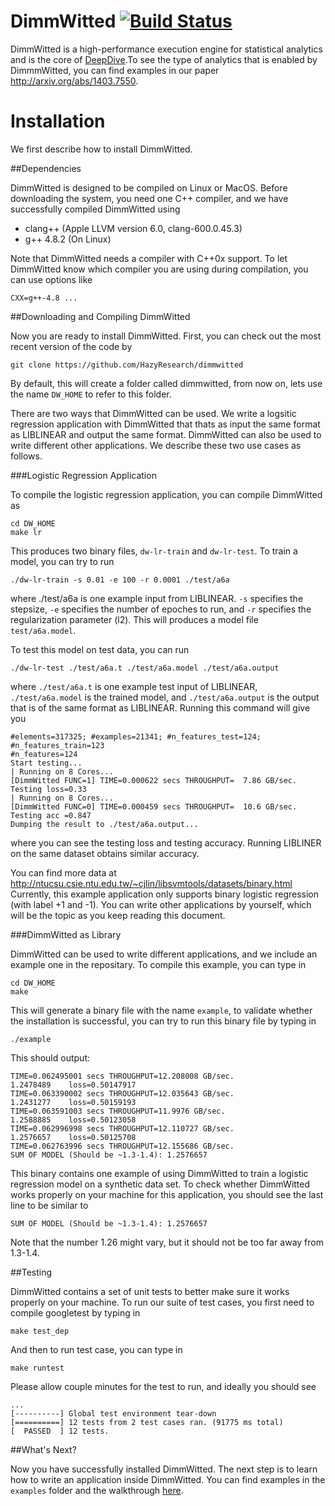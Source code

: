 DimmWitted [![Build Status](https://travis-ci.org/HazyResearch/deepdive.svg?branch=master)](https://travis-ci.org/HazyResearch/deepdive)
==

DimmWitted is a high-performance execution engine for statistical analytics
and is the core of [DeepDive](deepdive.stanford.edu).To see the type of analytics that is enabled by DimmmWitted, you can find examples in our paper
http://arxiv.org/abs/1403.7550.

# Installation

We first describe how to install DimmWitted.

##Dependencies

DimmWitted is designed to be compiled on Linux
or MacOS. Before downloading the system, you need
one C++ compiler, and we have successfully compiled
DimmWitted using

  - clang++ (Apple LLVM version 6.0, clang-600.0.45.3)
  - g++ 4.8.2 (On Linux)

Note that DimmWitted needs a compiler with C++0x support.
To let DimmWitted know which compiler you are using during compilation, you can use options
like

    CXX=g++-4.8 ...

##Downloading and Compiling DimmWitted

Now you are ready to install DimmWitted. First, you can
check out the most recent version of the code by

    git clone https://github.com/HazyResearch/dimmwitted

By default, this will create a folder called dimmwitted, from now
on, lets use the name `DW_HOME` to refer to this folder.

There are two ways that DimmWitted can be used. We write
a logsitic regression application with DimmWitted that
thats as input the same format as LIBLINEAR and output the
same format. DimmWitted can also be used to write different 
other applications. We describe these two use cases as follows.

###Logistic Regression Application

To compile the logistic regression application, you can compile
DimmWitted as

    cd DW_HOME
    make lr
    
This produces two binary files, `dw-lr-train` and `dw-lr-test`.
To train a model, you can try to run

    ./dw-lr-train -s 0.01 -e 100 -r 0.0001 ./test/a6a  

where ./test/a6a is one example input from LIBLINEAR. `-s`
specifies the stepsize, `-e` specifies the number of epoches
to run, and `-r` specifies the regularization parameter (l2).
This will produces a model file `test/a6a.model`.

To test this model on test data, you can run

    ./dw-lr-test ./test/a6a.t ./test/a6a.model ./test/a6a.output
    
where `./test/a6a.t` is one example test input of LIBLINEAR,
`./test/a6a.model` is the trained model, and `./test/a6a.output`
is the output that is of the same format as LIBLINEAR. Running
this command will give you

    #elements=317325; #examples=21341; #n_features_test=124; #n_features_train=123
    #n_features=124
    Start testing...
    | Running on 8 Cores...
    [DimmWitted FUNC=1] TIME=0.000622 secs THROUGHPUT=  7.86 GB/sec.
    Testing loss=0.33
    | Running on 8 Cores...
    [DimmWitted FUNC=0] TIME=0.000459 secs THROUGHPUT=  10.6 GB/sec.
    Testing acc =0.847
    Dumping the result to ./test/a6a.output...

where you can see the testing loss and testing accuracy. Running LIBLINER
on the same dataset obtains similar accuracy.

You can find more data at http://ntucsu.csie.ntu.edu.tw/~cjlin/libsvmtools/datasets/binary.html
Currently, this example application only supports binary logistic
regression (with label +1 and -1). You can write other applications
by yourself, which will be the topic as you keep reading this document.

###DimmWitted as Library

DimmWitted can be used to write different applications, and
we include an example one in the repositary. To compile
this example, you can type in

    cd DW_HOME
    make

This will generate a binary file with the name `example`, to
validate whether the installation is successful, you can try
to run this binary file by typing in

    ./example

This should output:

    TIME=0.062495001 secs THROUGHPUT=12.208008 GB/sec.
    1.2478489    loss=0.50147917
    TIME=0.063390002 secs THROUGHPUT=12.035643 GB/sec.
    1.2431277    loss=0.50159193
    TIME=0.063591003 secs THROUGHPUT=11.9976 GB/sec.
    1.2588885    loss=0.50123058
    TIME=0.062996998 secs THROUGHPUT=12.110727 GB/sec.
    1.2576657    loss=0.50125708
    TIME=0.062763996 secs THROUGHPUT=12.155686 GB/sec.
    SUM OF MODEL (Should be ~1.3-1.4): 1.2576657

This binary contains one example of using DimmWitted to train
a logistic regression model on a synthetic data set. To check
whether DimmWitted works properly on your machine for this application, 
you should see the last line to be similar to 

    SUM OF MODEL (Should be ~1.3-1.4): 1.2576657

Note that the number 1.26 might vary, but it should not be too far
away from 1.3-1.4.

##Testing

DimmWitted contains a set of unit tests to better make sure
it works properly on your machine. To run our suite of test
cases, you first need to compile googletest by typing in

    make test_dep

And then to run test case, you can type in

    make runtest

Please allow couple minutes for the test to run, and ideally you
should see

    ...
    [----------] Global test environment tear-down
    [==========] 12 tests from 2 test cases ran. (91775 ms total)
    [  PASSED  ] 12 tests.

##What's Next?

Now you have successfully installed DimmWitted. The next step
is to learn how to write an application inside DimmWitted.
You can find examples in the `examples` folder and the walkthrough
[here](https://github.com/HazyResearch/dimmwitted/wiki).

